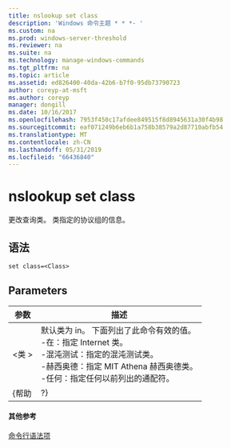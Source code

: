 ```yaml
---
title: nslookup set class
description: 'Windows 命令主题 * * *- '
ms.custom: na
ms.prod: windows-server-threshold
ms.reviewer: na
ms.suite: na
ms.technology: manage-windows-commands
ms.tgt_pltfrm: na
ms.topic: article
ms.assetid: ed826400-40da-42b6-b7f0-95db73790723
author: coreyp-at-msft
ms.author: coreyp
manager: dongill
ms.date: 10/16/2017
ms.openlocfilehash: 7953f450c17afdee849515f8d8945631a30f4b98
ms.sourcegitcommit: eaf071249b6eb6b1a758b38579a2d87710abfb54
ms.translationtype: MT
ms.contentlocale: zh-CN
ms.lasthandoff: 05/31/2019
ms.locfileid: "66436840"
---
```

# <a name="nslookup-set-class"></a>nslookup set class



更改查询类。 类指定的协议组的信息。

## <a name="syntax"></a>语法

```
set class=<Class>
```

## <a name="parameters"></a>Parameters

| 参数 |                                                                                                                                    描述                                                                                                                                    |
|-----------|-----------------------------------------------------------------------------------------------------------------------------------------------------------------------------------------------------------------------------------------------------------------------------------|
| \<类 >  | 默认类为 in。 下面列出了此命令有效的值。</br>-在：指定 Internet 类。</br>-混沌测试：指定的混沌测试类。</br>-赫西奥德：指定 MIT Athena 赫西奥德类。</br>-任何：指定任何以前列出的通配符。 |
|   {帮助   |                                                                                                                                        ?}                                                                                                                                         |

#### <a name="additional-references"></a>其他参考

[命令行语法项](command-line-syntax-key.md)